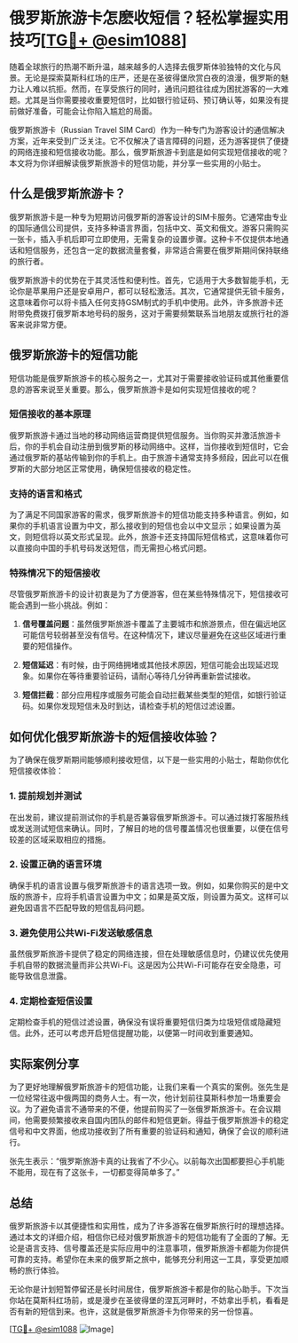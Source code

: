 # 俄罗斯旅游卡怎麽收短信？轻松掌握实用技巧[[TG💪+ @esim1088](https://t.me/s/esim1088)]

随着全球旅行的热潮不断升温，越来越多的人选择去俄罗斯体验独特的文化与风景。无论是探索莫斯科红场的庄严，还是在圣彼得堡欣赏白夜的浪漫，俄罗斯的魅力让人难以抗拒。然而，在享受旅行的同时，通讯问题往往成为困扰游客的一大难题。尤其是当你需要接收重要短信时，比如银行验证码、预订确认等，如果没有提前做好准备，可能会让你陷入尴尬的局面。

俄罗斯旅游卡（Russian Travel SIM Card）作为一种专门为游客设计的通信解决方案，近年来受到广泛关注。它不仅解决了语言障碍的问题，还为游客提供了便捷的网络连接和短信接收功能。那么，俄罗斯旅游卡到底是如何实现短信接收的呢？本文将为你详细解读俄罗斯旅游卡的短信功能，并分享一些实用的小贴士。

## 什么是俄罗斯旅游卡？

俄罗斯旅游卡是一种专为短期访问俄罗斯的游客设计的SIM卡服务。它通常由专业的国际通信公司提供，支持多种语言界面，包括中文、英文和俄文。游客只需购买一张卡，插入手机后即可立即使用，无需复杂的设置步骤。这种卡不仅提供本地通话和短信服务，还包含一定的数据流量套餐，非常适合需要在俄罗斯期间保持联络的旅行者。

俄罗斯旅游卡的优势在于其灵活性和便利性。首先，它适用于大多数智能手机，无论你是苹果用户还是安卓用户，都可以轻松激活。其次，它通常提供无锁卡服务，这意味着你可以将卡插入任何支持GSM制式的手机中使用。此外，许多旅游卡还附带免费拨打俄罗斯本地号码的服务，这对于需要频繁联系当地朋友或旅行社的游客来说非常方便。

## 俄罗斯旅游卡的短信功能

短信功能是俄罗斯旅游卡的核心服务之一，尤其对于需要接收验证码或其他重要信息的游客来说至关重要。那么，俄罗斯旅游卡是如何实现短信接收的呢？

### 短信接收的基本原理

俄罗斯旅游卡通过当地的移动网络运营商提供短信服务。当你购买并激活旅游卡后，你的手机会自动注册到俄罗斯的移动网络中。这样，当你接收到短信时，它会通过俄罗斯的基站传输到你的手机上。由于旅游卡通常支持多频段，因此可以在俄罗斯的大部分地区正常使用，确保短信接收的稳定性。

### 支持的语言和格式

为了满足不同国家游客的需求，俄罗斯旅游卡的短信功能支持多种语言。例如，如果你的手机语言设置为中文，那么接收到的短信也会以中文显示；如果设置为英文，则短信将以英文形式呈现。此外，旅游卡还支持国际短信格式，这意味着你可以直接向中国的手机号码发送短信，而无需担心格式问题。

### 特殊情况下的短信接收

尽管俄罗斯旅游卡的设计初衷是为了方便游客，但在某些特殊情况下，短信接收可能会遇到一些小挑战。例如：

1. **信号覆盖问题**：虽然俄罗斯旅游卡覆盖了主要城市和旅游景点，但在偏远地区可能信号较弱甚至没有信号。在这种情况下，建议尽量避免在这些区域进行重要的短信操作。
   
2. **短信延迟**：有时候，由于网络拥堵或其他技术原因，短信可能会出现延迟现象。如果你在等待重要验证码，请耐心等待几分钟再重新尝试接收。

3. **短信拦截**：部分应用程序或服务可能会自动拦截某些类型的短信，如银行验证码。如果你发现短信未及时到达，请检查手机的短信过滤设置。

## 如何优化俄罗斯旅游卡的短信接收体验？

为了确保在俄罗斯期间能够顺利接收短信，以下是一些实用的小贴士，帮助你优化短信接收体验：

### 1. 提前规划并测试

在出发前，建议提前测试你的手机是否兼容俄罗斯旅游卡。可以通过拨打客服热线或发送测试短信来确认。同时，了解目的地的信号覆盖情况也很重要，以便在信号较差的区域采取相应的措施。

### 2. 设置正确的语言环境

确保手机的语言设置与俄罗斯旅游卡的语言选项一致。例如，如果你购买的是中文版的旅游卡，应将手机语言设置为中文；如果是英文版，则设置为英文。这样可以避免因语言不匹配导致的短信乱码问题。

### 3. 避免使用公共Wi-Fi发送敏感信息

虽然俄罗斯旅游卡提供了稳定的网络连接，但在处理敏感信息时，仍建议优先使用手机自带的数据流量而非公共Wi-Fi。这是因为公共Wi-Fi可能存在安全隐患，可能导致信息泄露。

### 4. 定期检查短信设置

定期检查手机的短信过滤设置，确保没有误将重要短信归类为垃圾短信或隐藏短信。此外，还可以考虑开启短信提醒功能，以便第一时间收到重要通知。

## 实际案例分享

为了更好地理解俄罗斯旅游卡的短信功能，让我们来看一个真实的案例。张先生是一位经常往返中俄两国的商务人士。有一次，他计划前往莫斯科参加一场重要会议。为了避免语言不通带来的不便，他提前购买了一张俄罗斯旅游卡。在会议期间，他需要频繁接收来自国内团队的邮件和短信更新。得益于俄罗斯旅游卡的稳定信号和中文界面，他成功接收到了所有重要的验证码和通知，确保了会议的顺利进行。

张先生表示：“俄罗斯旅游卡真的让我省了不少心。以前每次出国都要担心手机能不能用，现在有了这张卡，一切都变得简单多了。”

## 总结

俄罗斯旅游卡以其便捷性和实用性，成为了许多游客在俄罗斯旅行时的理想选择。通过本文的详细介绍，相信你已经对俄罗斯旅游卡的短信功能有了全面的了解。无论是语言支持、信号覆盖还是实际应用中的注意事项，俄罗斯旅游卡都能为你提供可靠的支持。希望你在未来的俄罗斯之旅中，能够充分利用这一工具，享受更加顺畅的旅行体验。

无论你是计划短暂停留还是长时间居住，俄罗斯旅游卡都是你的贴心助手。下次当你站在莫斯科红场前，或是漫步在圣彼得堡的涅瓦河畔时，不妨拿出手机，看看是否有新的短信到来。也许，这就是俄罗斯旅游卡为你带来的另一份惊喜。

[[TG💪+ @esim1088](https://t.me/s/esim1088) ![Image](https://i.postimg.cc/4NQfJmqS/Snipaste-2025-05-13-00-14-12.png)]